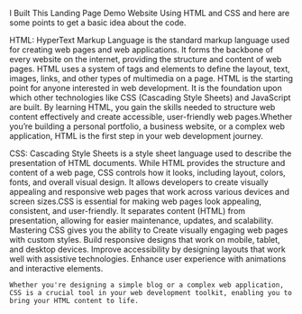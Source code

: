 I Built This Landing Page Demo Website Using HTML and CSS and here are some points to get a basic idea about the code.


HTML:
     HyperText Markup Language is the standard markup language used for creating web pages and web applications. It forms the backbone of every website on the internet,
     providing the structure and content of web pages. HTML uses a system of tags and elements to define the layout, text, images, links, and other types of multimedia on a page.
     HTML is the starting point for anyone interested in web development. It is the foundation upon which other technologies like CSS (Cascading Style Sheets) and JavaScript are built.
     By learning HTML, you gain the skills needed to structure web content effectively and create accessible, user-friendly web pages.Whether you’re building a personal portfolio, a business website,
     or a complex web application, HTML is the first step in your web development journey.


CSS:
     Cascading Style Sheets is a style sheet language used to describe the presentation of HTML documents. While HTML provides the structure and content of a web page,
     CSS controls how it looks, including layout, colors, fonts, and overall visual design. It allows developers to create visually appealing and responsive web pages that
     work across various devices and screen sizes.CSS is essential for making web pages look appealing, consistent, and user-friendly. It separates content (HTML) from presentation,
     allowing for easier maintenance, updates, and scalability. Mastering CSS gives you the ability to Create visually engaging web pages with custom styles.
      Build responsive designs that work on mobile, tablet, and desktop devices. Improve accessibility by designing layouts that work well with assistive technologies.
     Enhance user experience with animations and interactive elements.
    
    Whether you're designing a simple blog or a complex web application, CSS is a crucial tool in your web development toolkit, enabling you to bring your HTML content to life.
